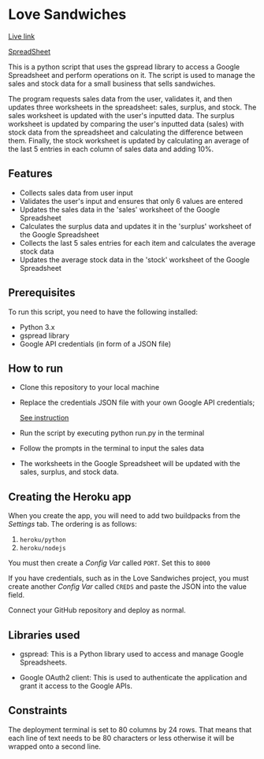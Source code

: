 # Love Sandwiches

[Live link](https://love-sandwiches-code-inst.herokuapp.com/)

[SpreadSheet](https://docs.google.com/spreadsheets/d/1GLTH3nfhqOTAzVXfi88Qvox8sGyKK09mjTV5be8cv14/edit?usp=sharing)

This is a python script that uses the gspread library to access a Google Spreadsheet and perform operations on it. The script is used to manage the sales and stock data for a small business that sells sandwiches.

The program requests sales data from the user, validates it, and then updates three worksheets in the spreadsheet: sales, surplus, and stock. The sales worksheet is updated with the user's inputted data. The surplus worksheet is updated by comparing the user's inputted data (sales) with stock data from the spreadsheet and calculating the difference between them. Finally, the stock worksheet is updated by calculating an average of the last 5 entries in each column of sales data and adding 10%.

## Features
- Collects sales data from user input
- Validates the user's input and ensures that only 6 values are entered
- Updates the sales data in the 'sales' worksheet of the Google Spreadsheet
- Calculates the surplus data and updates it in the 'surplus' worksheet of the Google Spreadsheet
- Collects the last 5 sales entries for each item and calculates the average stock data
- Updates the average stock data in the 'stock' worksheet of the Google Spreadsheet

## Prerequisites
To run this script, you need to have the following installed:

- Python 3.x
- gspread library
- Google API credentials (in form of a JSON file)

## How to run
- Clone this repository to your local machine
- Replace the credentials JSON file with your own Google API credentials;

    [See instruction](instruction.md)
- Run the script by executing python run.py in the terminal
- Follow the prompts in the terminal to input the sales data
- The worksheets in the Google Spreadsheet will be updated with the sales, surplus, and stock data.

## Creating the Heroku app

When you create the app, you will need to add two buildpacks from the _Settings_ tab. The ordering is as follows:

1. `heroku/python`
2. `heroku/nodejs`

You must then create a _Config Var_ called `PORT`. Set this to `8000`

If you have credentials, such as in the Love Sandwiches project, you must create another _Config Var_ called `CREDS` and paste the JSON into the value field.

Connect your GitHub repository and deploy as normal.

## Libraries used
- gspread: This is a Python library used to access and manage Google Spreadsheets.

- Google OAuth2 client: This is used to authenticate the application and grant it access to the Google APIs.


## Constraints

The deployment terminal is set to 80 columns by 24 rows. That means that each line of text needs to be 80 characters or less otherwise it will be wrapped onto a second line.
